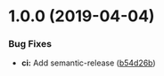 # 1.0.0 (2019-04-04)


### Bug Fixes

* **ci:** Add semantic-release ([b54d26b](https://github.com/UziTech/jasmine-contains/commit/b54d26b))
